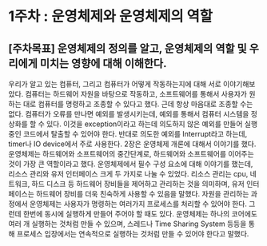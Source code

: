 # 1주차 : 운영체제와 운영체제의 역할

## [주차목표] 운영체제의 정의를 알고, 운영체제의 역할 및 우리에게 미치는 영향에 대해 이해한다.

우리가 알고 있는 컴퓨터, 그리고 컴퓨터가 어떻게 작동하는지에 대해 서로 이야기해보았다. 컴퓨터는 하드웨어 자원을 바탕으로 작동하고, 소프트웨어를 통해서 사용자가 원하는 대로 컴퓨터를 명령하고 조종할 수 있다고 했다. 근데 항상 마음대로 조종할 수는 없다. 컴퓨터가 오류를 만나면 예외를 발생시키는데, 예외를 통해서 컴퓨터 시스템을 정상화를 할 수 있다. 이것을 exception이라고 하는데 의도하지 않은 예외를 만들어 실행중인 코드에서 탈출할 수 있어야 한다. 반대로 의도한 예외를 Interrupt라고 하는데, timer나 IO device에서 주로 사용한다.
2장은 운영체제 개론에 대해서 이야기를 했다. 운영체제는 하드웨어와 소프트웨어의 중간단계로, 하드웨어와 소프트웨어를 이어주는 것이 가장 큰 역할이라고 했다. 운영체제에서 필수 구성 요소에 대해 이야기를 했는데, 리소스 관리와 유저 인터페이스 크게 두 가지로 나눌 수 있었다. 리소스 관리는 cpu, 네트워크, 하드 디스크 등 하드웨어 장비들을 제어하고 관리하는 것을 의미하며, 유저 인터페이스는 하드웨어 장비를 더욱 친숙하게 사용할 수 있음을 말했다.
자원을 관리하는 과정에서 운영체제는 사용자가 명령하는 여러가지 프로세스를 처리할 수 있어야 한다. 그런데 한번에 동시에 실행하게 만들어 주어야 할 때도 있다. 운영체제는 하나의 코어에도 여러 개 실행하는 것처럼 만들 수 있으며, 스레드나 Time Sharing System 등등을 통해 프로세스 입장에서는 연속적으로 실행하는 것처럼 만들 수 있어야 한다고 말했다.

